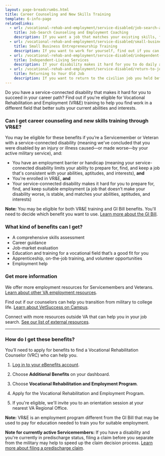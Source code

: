 ```yaml
---
layout: page-breadcrumbs.html
title: Career Counseling and New Skills Training
template: 6-info-page
relatedlinks:
  - url: /vocational-rehab-and-employment/service-disabled/job-search-and-counseling/
    title: Job-Search Counseling and Employment Coaching
    description: If you want a job that matches your existing skills, find out if you can get help looking for a job and settling into your new workplace.
  - url: /vocational-rehab-and-employment/service-disabled/small-business-training/
    title: Small Business Entrepreneurship Training
    description: If you want to work for yourself, find out if you can get help starting your own business.
  - url: /vocational-rehab-and-employment/service-disabled/independent-living/
    title: Independent-Living Services
    description: If your disability makes it hard for you to do daily activities (like bathing, dressing, or getting around), find out if you can get help to live more independently while you look for work.
  - url: /vocational-rehab-and-employment/service-disabled/return-to-job/
    title: Returning to Your Old Job
    description: If you want to return to the civilian job you held before activating, you have the right to do so. Find out if you can get help with this process.
---
```


<div class="va-introtext">

Do you have a service-connected disability that makes it hard for you to succeed in your career path? Find out if you're eligible for Vocational Rehabilitation and Employment (VR&amp;E) training to help you find work in a different field that better suits your current abilities and interests.

</div>

<div class="feature" markdown="1">

### Can I get career counseling and new skills training through VR&amp;E?

You may be eligible for these benefits if you’re a Servicemember or Veteran with a service-connected disability (meaning we've concluded that you were disabled by an injury or illness caused—or made worse—by your active military service), and: 

- You have an employment barrier or handicap (meaning your service-connected disability limits your ability to  prepare for, find, and keep a job that's consistent with your abilities, aptitudes, and interests), **and**
- You're enrolled in VR&amp;E, **and**
- Your service-connected disability makes it hard for you to prepare for, find, and keep suitable employment (a job that doesn’t make your disability worse, is stable, and matches your abilities, aptitudes, and interests)

**Note:** You may be eligible for both VR&E training and GI Bill benefits. You'll need to decide which benefit you want to use. [Learn more about the GI Bill](/education/gi-bill/).

</div>

### What kind of benefits can I get?

- A comprehensive skills assessment
- Career guidance
- Job-market evaluation
- Education and training for a vocational field that’s a good fit for you
- Apprenticeship, on-the-job training, and volunteer opportunities 
- Employment help


### Get more information

We offer more employment resources for Servicemembers and Veterans. [Learn about other VA employment resources](/employment/job-seekers/employment-support/).

Find out if our counselors can help you transition from military to college life. [Learn about VetSuccess on Campus](/vocational-rehab-and-employment/vetsuccess/). 

Connect with more resources outside VA that can help you in your job search. [See our list of external resources](/vocational-rehab-and-employment/external-resources/).

<hr>

### How do I get these benefits?

You’ll need to apply for benefits to find a Vocational Rehabilitation Counselor (VRC) who can help you.

<ol class="process">

<li class="step one">

[Log in to your eBenefits account](https://www.ebenefits.va.gov/ebenefits/homepage).

</li>

<li class="step two">

Choose **Additional Benefits** on your dashboard.

</li>

<li class="step three">

Choose **Vocational Rehabilitation and Employment Program**.

</li>

<li class="step four">

Apply for the Vocational Rehabilitation and Employment Program. 

</li>

<li class="step last five">

If you're eligible, we'll invite you to an orientation session at your nearest VA Regional Office.

</li>
</ol>

**Note:** VR&amp;E is an employment program different from the GI Bill that may be used to pay for education needed to train you for suitable employment.

**Note for currently active Servicemembers:** If you have a disability and you're currently in predischarge status, filing a claim before you separate from the military may help to speed up the claim decision process. [Learn more about filing a predischarge claim](/disability-benefits/apply/claim-types/predischarge-claim/). 
